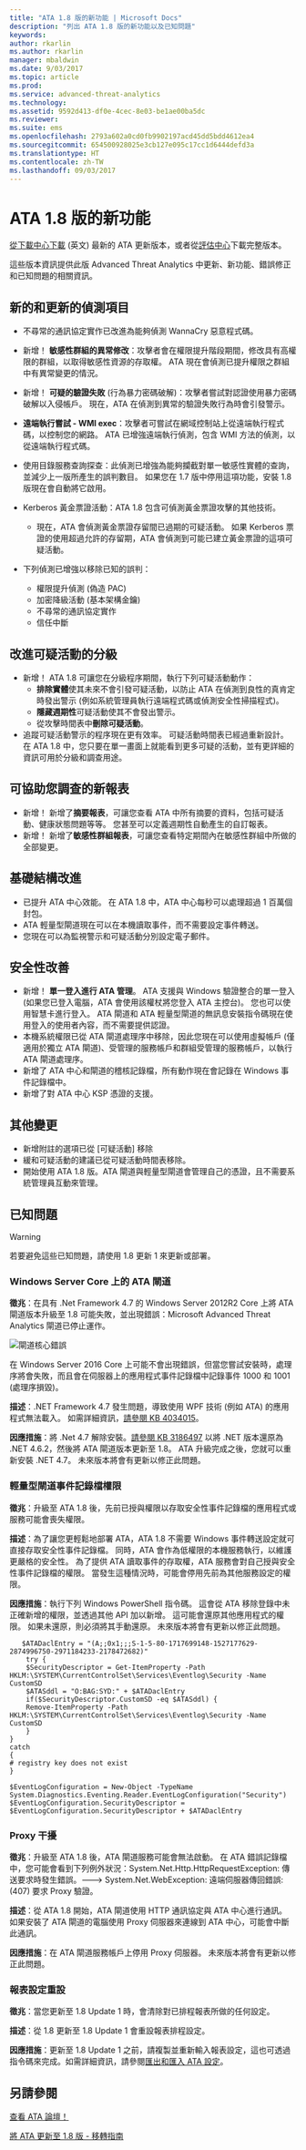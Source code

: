 ```yaml
---
title: "ATA 1.8 版的新功能 | Microsoft Docs"
description: "列出 ATA 1.8 版的新功能以及已知問題"
keywords: 
author: rkarlin
ms.author: rkarlin
manager: mbaldwin
ms.date: 9/03/2017
ms.topic: article
ms.prod: 
ms.service: advanced-threat-analytics
ms.technology: 
ms.assetid: 9592d413-df0e-4cec-8e03-be1ae00ba5dc
ms.reviewer: 
ms.suite: ems
ms.openlocfilehash: 2793a602a0cd0fb9902197acd45dd5bdd4612ea4
ms.sourcegitcommit: 654500928025e3cb127e095c17cc1d6444defd3a
ms.translationtype: HT
ms.contentlocale: zh-TW
ms.lasthandoff: 09/03/2017
---
```

# <a name="whats-new-in-ata-version-18"></a>ATA 1.8 版的新功能

[從下載中心下載](https://www.microsoft.com/download/details.aspx?id=55536) \(英文\) 最新的 ATA 更新版本，或者從[評估中心](http://www.microsoft.com/evalcenter/evaluate-microsoft-advanced-threat-analytics)下載完整版本。

這些版本資訊提供此版 Advanced Threat Analytics 中更新、新功能、錯誤修正和已知問題的相關資訊。



## <a name="new--updated-detections"></a>新的和更新的偵測項目

- 不尋常的通訊協定實作已改進為能夠偵測 WannaCry 惡意程式碼。

- 新增！ **敏感性群組的異常修改**：攻擊者會在權限提升階段期間，修改具有高權限的群組，以取得敏感性資源的存取權。 ATA 現在會偵測已提升權限之群組中有異常變更的情況。
- 新增！ **可疑的驗證失敗** (行為暴力密碼破解)：攻擊者嘗試對認證使用暴力密碼破解以入侵帳戶。 現在，ATA 在偵測到異常的驗證失敗行為時會引發警示。   

- **遠端執行嘗試 - WMI exec**：攻擊者可嘗試在網域控制站上從遠端執行程式碼，以控制您的網路。 ATA 已增強遠端執行偵測，包含 WMI 方法的偵測，以從遠端執行程式碼。

- 使用目錄服務查詢探查：此偵測已增強為能夠攔截對單一敏感性實體的查詢，並減少上一版所產生的誤判數目。 如果您在 1.7 版中停用這項功能，安裝 1.8 版現在會自動將它啟用。

- Kerberos 黃金票證活動：ATA 1.8 包含可偵測黃金票證攻擊的其他技術。
    - 現在，ATA 會偵測黃金票證存留間已過期的可疑活動。 如果 Kerberos 票證的使用超過允許的存留期，ATA 會偵測到可能已建立黃金票證的這項可疑活動。
- 下列偵測已增強以移除已知的誤判：  
    - 權限提升偵測 (偽造 PAC) 
    - 加密降級活動 (基本架構金鑰)
    - 不尋常的通訊協定實作
    - 信任中斷

## <a name="improved-triage-of-suspicious-activities"></a>改進可疑活動的分級

-   新增！ ATA 1.8 可讓您在分級程序期間，執行下列可疑活動動作： 
    - **排除實體**使其未來不會引發可疑活動，以防止 ATA 在偵測到良性的真肯定時發出警示 (例如系統管理員執行遠端程式碼或偵測安全性掃描程式)。
    - **隱藏週期性**可疑活動使其不會發出警示。
    - 從攻擊時間表中**刪除可疑活動**。
-   追蹤可疑活動警示的程序現在更有效率。 可疑活動時間表已經過重新設計。 在 ATA 1.8 中，您只要在單一畫面上就能看到更多可疑的活動，並有更詳細的資訊可用於分級和調查用途。 

## <a name="new-reports-to-help-you-investigate"></a>可協助您調查的新報表 
-   新增！ 新增了**摘要報表**，可讓您查看 ATA 中所有摘要的資料，包括可疑活動、健康狀態問題等等。 您甚至可以定義週期性自動產生的自訂報表。
-   新增！ 新增了**敏感性群組報表**，可讓您查看特定期間內在敏感性群組中所做的全部變更。


## <a name="infrastructure-improvements"></a>基礎結構改進

-   已提升 ATA 中心效能。 在 ATA 1.8 中，ATA 中心每秒可以處理超過 1 百萬個封包。
-   ATA 輕量型閘道現在可以在本機讀取事件，而不需要設定事件轉送。
-   您現在可以為監視警示和可疑活動分別設定電子郵件。

## <a name="security-improvements"></a>安全性改善

-   新增！ **單一登入進行 ATA 管理**。 ATA 支援與 Windows 驗證整合的單一登入 (如果您已登入電腦，ATA 會使用該權杖將您登入 ATA 主控台)。 您也可以使用智慧卡進行登入。 ATA 閘道和 ATA 輕量型閘道的無訊息安裝指令碼現在使用登入的使用者內容，而不需要提供認證。
-   本機系統權限已從 ATA 閘道處理序中移除，因此您現在可以使用虛擬帳戶 (僅適用於獨立 ATA 閘道)、受管理的服務帳戶和群組受管理的服務帳戶，以執行 ATA 閘道處理序。   
-   新增了 ATA 中心和閘道的稽核記錄檔，所有動作現在會記錄在 Windows 事件記錄檔中。
-   新增了對 ATA 中心 KSP 憑證的支援。

## <a name="additional-changes"></a>其他變更

- 新增附註的選項已從 [可疑活動] 移除
- 緩和可疑活動的建議已從可疑活動時間表移除。
- 開始使用 ATA 1.8 版。ATA 閘道與輕量型閘道會管理自己的憑證，且不需要系統管理員互動來管理。

## <a name="known-issues"></a>已知問題

> [!WARNING]
> 若要避免這些已知問題，請使用 1.8 更新 1 來更新或部署。

### <a name="ata-gateway-on-windows-server-core"></a>Windows Server Core 上的 ATA 閘道

**徵兆**：在具有 .Net Framework 4.7 的 Windows Server 2012R2 Core 上將 ATA 閘道版本升級至 1.8 可能失敗，並出現錯誤：Microsoft Advanced Threat Analytics 閘道已停止運作。 

![閘道核心錯誤](./media/gateway-core-error.png)

在 Windows Server 2016 Core 上可能不會出現錯誤，但當您嘗試安裝時，處理序將會失敗，而且會在伺服器上的應用程式事件記錄檔中記錄事件 1000 和 1001 (處理序損毀)。

**描述**：.NET Framework 4.7 發生問題，導致使用 WPF 技術 (例如 ATA) 的應用程式無法載入。 如需詳細資訊，[請參閱 KB 4034015](https://support.microsoft.com/help/4034015/wpf-window-can-t-be-loaded-after-you-install-the-net-framework-4-7-on)。 

**因應措施**：將 .Net 4.7 解除安裝。[請參閱 KB 3186497](https://support.microsoft.com/help/3186497/the-net-framework-4-7-offline-installer-for-windows) 以將 .NET 版本還原為 .NET 4.6.2，然後將 ATA 閘道版本更新至 1.8。 ATA 升級完成之後，您就可以重新安裝 .NET 4.7。  未來版本將會有更新以修正此問題。

### <a name="lightweight-gateway-event-log-permissions"></a>輕量型閘道事件記錄檔權限

**徵兆**：升級至 ATA 1.8 後，先前已授與權限以存取安全性事件記錄檔的應用程式或服務可能會喪失權限。 

**描述**：為了讓您更輕鬆地部署 ATA，ATA 1.8 不需要 Windows 事件轉送設定就可直接存取安全性事件記錄檔。 同時，ATA 會作為低權限的本機服務執行，以維護更嚴格的安全性。 為了提供 ATA 讀取事件的存取權，ATA 服務會對自己授與安全性事件記錄檔的權限。 當發生這種情況時，可能會停用先前為其他服務設定的權限。

**因應措施**：執行下列 Windows PowerShell 指令碼。 這會從 ATA 移除登錄中未正確新增的權限，並透過其他 API 加以新增。 這可能會還原其他應用程式的權限。 如果未還原，則必須將其手動還原。 未來版本將會有更新以修正此問題。 

       $ATADaclEntry = "(A;;0x1;;;S-1-5-80-1717699148-1527177629-2874996750-2971184233-2178472682)"
        try {
        $SecurityDescriptor = Get-ItemProperty -Path HKLM:\SYSTEM\CurrentControlSet\Services\Eventlog\Security -Name CustomSD
        $ATASddl = "O:BAG:SYD:" + $ATADaclEntry 
        if($SecurityDescriptor.CustomSD -eq $ATASddl) {
        Remove-ItemProperty -Path HKLM:\SYSTEM\CurrentControlSet\Services\Eventlog\Security -Name CustomSD
        }
    }
    catch
    {
    # registry key does not exist
    }

    $EventLogConfiguration = New-Object -TypeName System.Diagnostics.Eventing.Reader.EventLogConfiguration("Security")
    $EventLogConfiguration.SecurityDescriptor = $EventLogConfiguration.SecurityDescriptor + $ATADaclEntry

### <a name="proxy-interference"></a>Proxy 干擾

**徵兆**：升級至 ATA 1.8 後，ATA 閘道服務可能會無法啟動。 在 ATA 錯誤記錄檔中，您可能會看到下列例外狀況：System.Net.Http.HttpRequestException: 傳送要求時發生錯誤。---> System.Net.WebException: 遠端伺服器傳回錯誤: (407) 要求 Proxy 驗證。

**描述**：從 ATA 1.8 開始，ATA 閘道使用 HTTP 通訊協定與 ATA 中心進行通訊。 如果安裝了 ATA 閘道的電腦使用 Proxy 伺服器來連線到 ATA 中心，可能會中斷此通訊。 

**因應措施**：在 ATA 閘道服務帳戶上停用 Proxy 伺服器。 未來版本將會有更新以修正此問題。

### <a name="report-settings-reset"></a>報表設定重設

**徵兆**：當您更新至 1.8 Update 1 時，會清除對已排程報表所做的任何設定。

**描述**：從 1.8 更新至 1.8 Update 1 會重設報表排程設定。

**因應措施**：更新至 1.8 Update 1 之前，請複製並重新輸入報表設定，這也可透過指令碼來完成。如需詳細資訊，請參閱[匯出和匯入 ATA 設定](ata-configuration-file.md)。


## <a name="see-also"></a>另請參閱
[查看 ATA 論壇！](https://social.technet.microsoft.com/Forums/security/home?forum=mata)

[將 ATA 更新至 1.8 版 - 移轉指南](ata-update-1.8-migration-guide.md)


